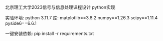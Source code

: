 北京理工大学2023信号与信息处理课程设计 python实现

实验环境: python 3.11.7
库: matplotlib==3.8.2 numpy==1.26.3 scipy==1.11.4 pyside6==6.6.1

一键安装依赖: pip install -r requirements.txt
